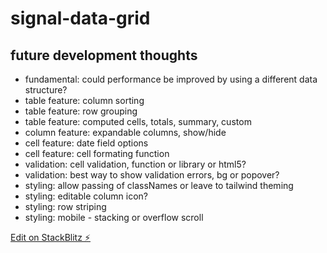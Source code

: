 # signal-data-grid

## future development thoughts

- fundamental: could performance be improved by using a different data structure?
- table feature: column sorting
- table feature: row grouping
- table feature: computed cells, totals, summary, custom
- column feature: expandable columns, show/hide
- cell feature: date field options
- cell feature: cell formating function
- validation: cell validation, function or library or html5?
- validation: best way to show validation errors, bg or popover?
- styling: allow passing of classNames or leave to tailwind theming
- styling: editable column icon?
- styling: row striping
- styling: mobile - stacking or overflow scroll

[Edit on StackBlitz ⚡️](https://stackblitz.com/edit/react-signals-data-grid-biamky)
